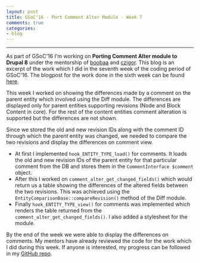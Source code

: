 ```yaml
---
layout: post
title: GSoC'16 - Port Comment Alter Module - Week 7
comments: true
categories:
- blog
---
```


---

As part of GSoC'16 I'm working on **Porting Comment Alter module to Drupal 8** under the mentorship of [boobaa][] and [czigor][]. This blog is an excerpt of the work which I did in the seventh week of the coding period of GSoC'16. The blogpost for the work done in the sixth week can be found [here][previous_blog].

This week I worked on showing the differences made by a comment on the parent entity which involved using the Diff module. The differences are displayed only for parent entities supporting revisions (Node and Block Content in core). For the rest of the content entities comment alteration is supported but the differences are not shown.

Since we stored the old and new revision IDs along with the comment ID through which the parent entity was changed, we needed to compare the two revisions and display the differences on comment view.

+ At first I implemented `hook_ENTITY_TYPE_load()` for comments. It loads the old and new revision IDs of the parent entity for that particular comment from the DB and stores them in the `CommentInterface $comment` object.
+ After this I worked on `comment_alter_get_changed_fields()` which would return us a table showing the differences of the altered fields between the two revisions. This was achieved using the `EntityComparisonBase::compareRevision()` method of the Diff module.
+ Finally `hook_ENTITY_TYPE_view()` for comments was implemented which renders the table returned from the `comment_alter_get_changed_fields()`. I also added a stylesheet for the module.


By the end of the week we were able to display the differences on comments. My mentors have already reviewed the code for the work which I did during this week. If anyone is interested, my progress can be followed in my [GitHub repo][github_repo].


[boobaa]:https://www.drupal.org/u/boobaa
[czigor]:https://www.drupal.org/u/czigor
[github_repo]:https://github.com/anchal29/comment_alter
[previous_blog]:../04/GSoC-16-Port-Comment-Alter-Module-Week-6.html
